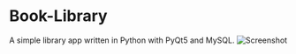 # Book-Library
A simple library app written in Python with PyQt5 and MySQL.
![Screenshot](https://i.imgur.com/F2c8WCF.png)
